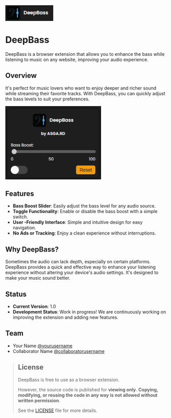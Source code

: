 <img src="img/preview02-v1.0.png" alt="preview02" width="150" />

# DeepBass

DeepBass is a browser extension that allows you to enhance the bass while listening to music on any website, improving your audio experience.

## Overview

It's perfect for music lovers who want to enjoy deeper and richer sound while streaming their favorite tracks. With DeepBass, you can quickly adjust the bass levels to suit your preferences.

<img src="img/preview01-v1.0.png" alt="preview01" width="300" />

## Features

- **Bass Boost Slider**: Easily adjust the bass level for any audio source.
- **Toggle Functionality**: Enable or disable the bass boost with a simple switch.
- **User -Friendly Interface**: Simple and intuitive design for easy navigation.
- **No Ads or Tracking**: Enjoy a clean experience without interruptions.

## Why DeepBass?

Sometimes the audio can lack depth, especially on certain platforms. DeepBass provides a quick and effective way to enhance your listening experience without altering your device's audio settings. It's designed to make your music sound better.

## Status

- **Current Version**: 1.0
- **Development Status**: Work in progress! We are continuously working on improving the extension and adding new features.

## Team

- Your Name [@yourusername](https://github.com/yourusername)
- Collaborator Name [@collaboratorusername](https://github.com/collaboratorusername)

> ## License
>
> DeepBass is free to use as a browser extension.
>
> However, the source code is published for **viewing only**.
> **Copying, modifying, or reusing the code in any way is not allowed without written permission**.
>
> See the [LICENSE](LICENSE) file for more details.
